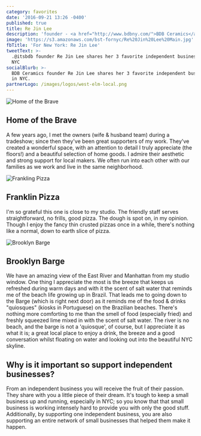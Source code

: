 ```yaml
---
category: favorites
date: '2016-09-21 13:26 -0400'
published: true
title: Re Jin Lee
description: 'founder - <a href="http://www.bdbny.com/">BDB Ceramics</a>'
image: 'https://s3.amazonaws.com/bst-fornyc/Re%20Jin%20Lee%20Main.jpg'
fbTitle: 'For New York: Re Jin Lee'
tweetText: >-
  .@itsbdb founder Re Jin Lee shares her 3 favorite independent businesses in
  NYC
socialBlurb: >-
  BDB Ceramics founder Re Jin Lee shares her 3 favorite independent businesses
  in NYC.
partnerLogo: /images/logos/west-elm-local.png
---
```

![Home of the Brave](https://s3.amazonaws.com/bst-fornyc/Re%20Jin%20Lee%20Home%20of%20the%20Brave.jpg)
## Home of the Brave 
A few years ago, I met the owners (wife & husband team) during a tradeshow; since then they've been great supporters of my work. They've created a wonderful space, with an attention to detail I truly appreciate (the floors!) and a beautiful selection of home goods. I admire their aesthetic and strong support for local makers. We often run into each other with our families as we work and live in the same neighborhood. 

![Frankling Pizza](https://s3.amazonaws.com/bst-fornyc/Re%20Jin%20Lee%20Franklin%20Pizza.jpg)
## Franklin Pizza 
I'm so grateful this one is close to my studio. The friendly staff serves straightforward, no frills, good pizza. The dough is spot on, in my opinion. Though I enjoy the fancy thin crusted pizzas once in a while, there's nothing like a normal, down to earth slice of pizza.

![Brooklyn Barge](https://s3.amazonaws.com/bst-fornyc/Re%20Jin%20Lee%20BK%20Barge.jpg)
## Brooklyn Barge
We have an amazing view of the East River and Manhattan from my studio window. One thing I appreciate the most is the breeze that keeps us refreshed during warm days and with it the scent of salt water that reminds me of the beach life growing up in Brazil. That leads me to going down to the Barge (which is right next door) as it reminds me of the food & drinks "quiosques" (kiosks in Portuguese) on the Brazilian beaches. There's nothing more comforting to me than the smell of food (especially fried) and freshly squeezed lime mixed in with the scent of salt water. The river is no beach, and the barge is not a 'quiosque', of course, but I appreciate it as what it is; a great local place to enjoy a drink, the breeze and a good conversation whilst floating on water and looking out into the beautiful NYC skyline.

## Why is it important so support independent businesses?
From an independent business you will receive the fruit of their passion. They share with you a little piece of their dream. It's tough to keep a small business up and running, especially in NYC; so you know that that small business is working intensely hard to provide you with only the good stuff. Additionally, by supporting one independent business, you are also supporting an entire network of small businesses that helped them make it happen.
